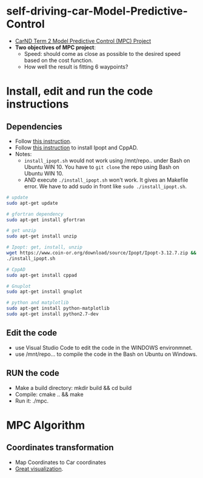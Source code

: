 # self-driving-car-Model-Predictive-Control
- [CarND Term 2 Model Predictive Control (MPC) Project](https://github.com/udacity/CarND-MPC-Project)
- **Two objectives of MPC project**:
   - Speed: should come as close as possible to the desired speed based on the cost function.
   - How well the result is fitting 6 waypoints?

# Install, edit and run the code instructions
## Dependencies
- Follow [this instruction](https://github.com/udacity/CarND-MPC-Project).
- Follow [this instruction](https://github.com/udacity/CarND-MPC-Project/blob/master/install_Ipopt_CppAD.md) to install Ipopt and CppAD.
- Notes:
    - ```install_ipopt.sh``` would not work using /mnt/repo.. under Bash on Ubuntu WIN 10. You have to ```git clone``` the repo using Bash on Ubuntu WIN 10.
    - AND execute ```./install_ipopt.sh``` won't work. It gives an Makefile error. We have to add sudo in front like ```sudo ./install_ipopt.sh```.
    
```bash
# update
sudo apt-get update

# gfortran dependency
sudo apt-get install gfortran

# get unzip
sudo apt-get install unzip

# Ipopt: get, install, unzip
wget https://www.coin-or.org/download/source/Ipopt/Ipopt-3.12.7.zip && unzip Ipopt-3.12.7.zip && rm Ipopt-3.12.7.zip
./install_ipopt.sh

# CppAD
sudo apt-get install cppad

# Gnuplot
sudo apt-get install gnuplot

# python and matplotlib
sudo apt-get install python-matplotlib
sudo apt-get install python2.7-dev
```
    
## Edit the code
- use Visual Studio Code to edit the code in the WINDOWS environmnet.
- use /mnt/repo... to compile the code in the Bash on Ubuntu on Windows.
    
## RUN the code
- Make a build directory: mkdir build && cd build
- Compile: cmake .. && make
- Run it: ./mpc.

# MPC Algorithm
## Coordinates transformation
- Map Coordinates to Car coordinates
- [Great visualization](https://discussions.udacity.com/t/mpc-car-space-conversion-and-output-of-solve-intuition/249469/12).
